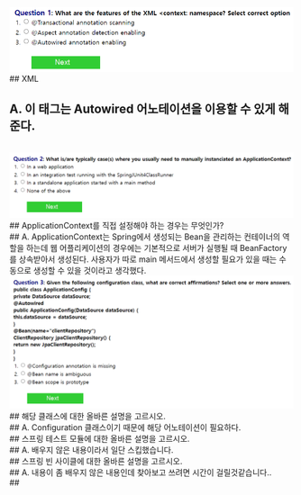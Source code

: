 <img src="./1.png" />

<br>
## XML<context:namespace 의 특징은 무엇인가? <br>

## A. 이 태그는 Autowired 어노테이션을 이용할 수 있게 해준다. <br>

<br>
<img src="./2.png" />

<br>
## ApplicationContext를 직접 설정해야 하는 경우는 무엇인가?

<br>
## A. ApplicationContext는 Spring에서 생성되는 Bean을 관리하는 컨테이너의 역할을 하는데
웹 어플리케이션의 경우에는 기본적으로 서버가 실행될 때 BeanFactory를 상속받아서 생성된다.
사용자가 따로 main 메서드에서 생성할 필요가 있을 때는 수동으로 생성할 수 있을 것이라고 생각했다.

<br>
<img src="./3.png" />

<br>
## 해당 클래스에 대한 올바른 설명을 고르시오.
<br>
## A. Configuration 클래스이기 때문에 해당 어노테이션이 필요하다.

<br>
## 스프링 테스트 모듈에 대한 올바른 설명을 고르시오.
<br>
## A. 배우지 않은 내용이라서 일단 스킵했습니다.

<br>
## 스프링 빈 사이클에 대한 올바른 설명을 고르시오.
<br>
## A. 내용이 좀 배우지 않은 내용인데 찾아보고 쓰려면 시간이 걸릴것같습니다..
<br>
##  




